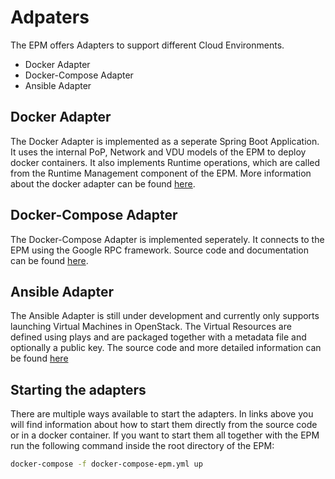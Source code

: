 # Adpaters

The EPM offers Adapters to support different Cloud Environments.

* Docker Adapter
* Docker-Compose Adapter
* Ansible Adapter

## Docker Adapter

The Docker Adapter is implemented as a seperate Spring Boot Application. It uses the internal PoP, Network and VDU models of the EPM to deploy docker containers. 
It also implements Runtime operations, which are called from the Runtime Management component of the EPM. More information
about the docker adapter can be found [here][epm-adapter-docker].

## Docker-Compose Adapter

The Docker-Compose Adapter is implemented seperately. It connects to the EPM using the Google RPC framework. 
Source code and documentation can be found [here][epm-adapter-docker-compose].

## Ansible Adapter

The Ansible Adapter is still under development and currently only supports launching Virtual Machines in OpenStack. 
The Virtual Resources are defined using plays and are packaged together with a metadata file and optionally a public
key. The source code and more detailed information can be found [here][epm-adapter-ansible] 

## Starting the adapters

There are multiple ways available to start the adapters. In links above you will find information about how to start them
directly from the source code or in a docker container. If you want to start them all together with the EPM run the following
command inside the root directory of the EPM:

```bash
docker-compose -f docker-compose-epm.yml up
```

[epm-adapter-docker-compose]: https://github.com/mpauls/epm-adapter-docker-compose
[epm-adapter-docker]: https://github.com/mpauls/epm-adapter-docker
[epm-adapter-ansible]: https://github.com/mpauls/epm-adapter-ansible
